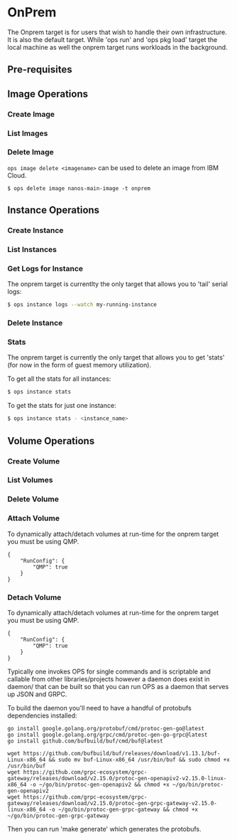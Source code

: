 OnPrem
========================

The Onprem target is for users that wish to handle their own
infrastructure. It is also the default target. While 'ops run' and 'ops
pkg load' target the local machine as well the onprem target runs
workloads in the background.

## Pre-requisites

## Image Operations
### Create Image

### List Images

### Delete Image

`ops image delete <imagename>` can be used to delete an image from IBM Cloud.

```
$ ops delete image nanos-main-image -t onprem
```

## Instance Operations
### Create Instance

### List Instances

### Get Logs for Instance

The onprem target is currentlty the only target that allows you to
'tail' serial logs:

```sh
$ ops instance logs --watch my-running-instance
```
### Delete Instance

###  Stats

The onprem target is currently the only target that allows you to get
'stats' (for now in the form of guest memory utilization).

To get all the stats for all instances:

```sh
$ ops instance stats
```

To get the stats for just one instance:

```sh
$ ops instance stats - <instance_name>
```

## Volume Operations

### Create Volume

### List Volumes

### Delete Volume

### Attach Volume

To dynamically attach/detach volumes at run-time for the onprem target
you must be using QMP.

```
{
    "RunConfig": {
        "QMP": true
    }
}
```

### Detach Volume

To dynamically attach/detach volumes at run-time for the onprem target
you must be using QMP.

```
{
    "RunConfig": {
        "QMP": true
    }
}
```


Typically one invokes OPS for single commands and is scriptable and
callable from other libraries/projects however a daemon does exist in
daemon/ that can be built so that you can run OPS as a daemon that
serves up JSON and GRPC.

To build the daemon you'll need to have a handful of protobufs
dependencies installed:

```
go install google.golang.org/protobuf/cmd/protoc-gen-go@latest
go install google.golang.org/grpc/cmd/protoc-gen-go-grpc@latest
go install github.com/bufbuild/buf/cmd/buf@latest

wget https://github.com/bufbuild/buf/releases/download/v1.13.1/buf-Linux-x86_64 && sudo mv buf-Linux-x86_64 /usr/bin/buf && sudo chmod +x /usr/bin/buf
wget https://github.com/grpc-ecosystem/grpc-gateway/releases/download/v2.15.0/protoc-gen-openapiv2-v2.15.0-linux-x86_64 -o ~/go/bin/protoc-gen-openapiv2 && chmod +x ~/go/bin/protoc-gen-openapiv2
wget https://github.com/grpc-ecosystem/grpc-gateway/releases/download/v2.15.0/protoc-gen-grpc-gateway-v2.15.0-linux-x86_64 -o ~/go/bin/protoc-gen-grpc-gateway && chmod +x ~/go/bin/protoc-gen-grpc-gateway
```

Then you can run 'make generate' which generates the protobufs.

